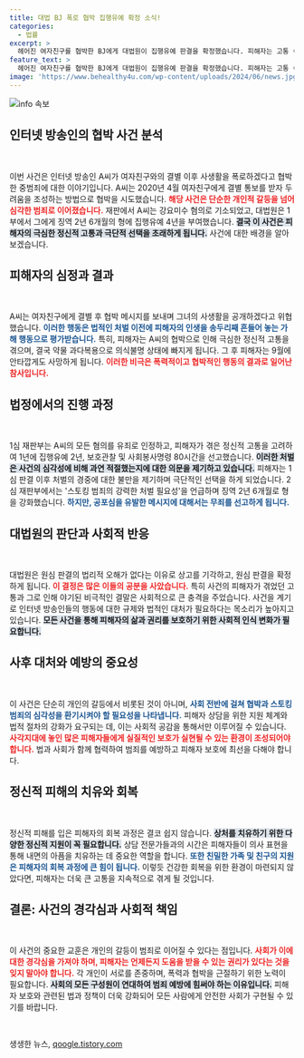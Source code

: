 ```yaml
---
title: 대법 BJ 폭로 협박 집행유예 확정 소식!
categories:
  - 법률
excerpt: >
  헤어진 여자친구를 협박한 BJ에게 대법원이 집행유예 판결을 확정했습니다. 피해자는 고통 속에서 비극적인 결말을 맞이했으며, 이는 스토킹 범죄의 심각성을 다시 한번 일깨웁니다. 클릭하여 사건의 전말을 파헤쳐보세요!
feature_text: >
  헤어진 여자친구를 협박한 BJ에게 대법원이 집행유예 판결을 확정했습니다. 피해자는 고통 속에서 비극적인 결말을 맞이했으며, 이는 스토킹 범죄의 심각성을 다시 한번 일깨웁니다. 클릭하여 사건의 전말을 파헤쳐보세요!
image: 'https://www.behealthy4u.com/wp-content/uploads/2024/06/news.jpg'
---
```


<p><img src="https://www.behealthy4u.com/wp-content/uploads/2024/06/news.jpg" alt="info 속보" /></p>

<h2 data-ke-size="size26">인터넷 방송인의 협박 사건 분석</h2>

<p data-ke-size="size16">&nbsp;</p>

<p>이번 사건은 인터넷 방송인 A씨가 여자친구와의 결별 이후 사생활을 폭로하겠다고 협박한 중범죄에 대한 이야기입니다. A씨는 2020년 4월 여자친구에게 결별 통보를 받자 두려움을 조성하는 방법으로 협박을 시도했습니다. <b><span style="color: #ee2323;">해당 사건은 단순한 개인적 갈등을 넘어 심각한 범죄로 이어졌습니다.</span></b> 재판에서 A씨는 강요미수 혐의로 기소되었고, 대법원은 1부에서 그에게 징역 2년 6개월의 형에 집행유예 4년을 부여했습니다. <b><span style="background-color: #21538527;">결국 이 사건은 피해자의 극심한 정신적 고통과 극단적 선택을 초래하게 됩니다.</span></b> 사건에 대한 배경을 알아보겠습니다.</p>

<h2 data-ke-size="size26">피해자의 심정과 결과</h2>

<p data-ke-size="size16">&nbsp;</p>

<p>A씨는 여자친구에게 결별 후 협박 메시지를 보내며 그녀의 사생활을 공개하겠다고 위협했습니다. <b><span style="color: #1a5490;">이러한 행동은 법적인 처벌 이전에 피해자의 인생을 송두리째 흔들어 놓는 가해 행동으로 평가받습니다.</span></b> 특히, 피해자는 A씨의 협박으로 인해 극심한 정신적 고통을 겪으며, 결국 약물 과다복용으로 의식불명 상태에 빠지게 됩니다. 그 후 피해자는 9월에 안타깝게도 사망하게 됩니다. <b><span style="color: #ee2323;">이러한 비극은 폭력적이고 협박적인 행동의 결과로 일어난 참사입니다.</span></b></p>

<h2 data-ke-size="size26">법정에서의 진행 과정</h2>

<p data-ke-size="size16">&nbsp;</p>

<p>1심 재판부는 A씨의 모든 혐의를 유죄로 인정하고, 피해자가 겪은 정신적 고통을 고려하여 1년에 집행유예 2년, 보호관찰 및 사회봉사명령 80시간을 선고했습니다. <b><span style="background-color: #21538527;">이러한 처벌은 사건의 심각성에 비해 과연 적절했는지에 대한 의문을 제기하고 있습니다.</span></b> 피해자는 1심 판결 이후 처벌의 경중에 대한 불만을 제기하며 극단적인 선택을 하게 되었습니다. 2심 재판부에서는 '스토킹 범죄의 강력한 처벌 필요성'을 언급하며 징역 2년 6개월로 형을 강화했습니다. <b><span style="color: #1a5490;">하지만, 공포심을 유발한 메시지에 대해서는 무죄를 선고하게 됩니다.</span></b></p>

<h2 data-ke-size="size26">대법원의 판단과 사회적 반응</h2>

<p data-ke-size="size16">&nbsp;</p>

<p>대법원은 원심 판결의 법리적 오해가 없다는 이유로 상고를 기각하고, 원심 판결을 확정하게 됩니다. <b><span style="color: #ee2323;">이 결정은 많은 이들의 공분을 사았습니다.</span></b> 특히 사건의 피해자가 겪었던 고통과 그로 인해 야기된 비극적인 결말은 사회적으로 큰 충격을 주었습니다. 사건을 계기로 인터넷 방송인들의 행동에 대한 규제와 법적인 대처가 필요하다는 목소리가 높아지고 있습니다. <b><span style="background-color: #21538527;">모든 사건을 통해 피해자의 삶과 권리를 보호하기 위한 사회적 인식 변화가 필요합니다.</span></b></p>

<h2 data-ke-size="size26">사후 대처와 예방의 중요성</h2>

<p data-ke-size="size16">&nbsp;</p>

<p>이 사건은 단순히 개인의 갈등에서 비롯된 것이 아니며, <b><span style="color: #1a5490;">사회 전반에 걸쳐 협박과 스토킹 범죄의 심각성을 환기시켜야 할 필요성을 나타냅니다.</span></b> 피해자 상담을 위한 지원 체계와 법적 절차의 강화가 요구되는 데, 이는 사회적 공감을 통해서만 이루어질 수 있습니다. <b><span style="color: #ee2323;">사각지대에 놓인 많은 피해자들에게 실질적인 보호가 실현될 수 있는 환경이 조성되어야 합니다.</span></b> 법과 사회가 함께 협력하여 범죄를 예방하고 피해자 보호에 최선을 다해야 합니다.</p>

<h2 data-ke-size="size26">정신적 피해의 치유와 회복</h2>

<p data-ke-size="size16">&nbsp;</p>

<p>정신적 피해를 입은 피해자의 회복 과정은 결코 쉽지 않습니다. <b><span style="background-color: #21538527;">상처를 치유하기 위한 다양한 정신적 지원이 꼭 필요합니다.</span></b> 상담 전문가들과의 시간은 피해자들이 의사 표현을 통해 내면의 아픔을 치유하는 데 중요한 역할을 합니다. <b><span style="color: #1a5490;">또한 친밀한 가족 및 친구의 지원은 피해자의 회복 과정에 큰 힘이 됩니다.</span></b> 이렇듯 건강한 회복을 위한 환경이 마련되지 않았다면, 피해자는 더욱 큰 고통을 지속적으로 겪게 될 것입니다. </p>

<h2 data-ke-size="size26">결론: 사건의 경각심과 사회적 책임</h2>

<p data-ke-size="size16">&nbsp;</p>

<p>이 사건의 중요한 교훈은 개인의 갈등이 범죄로 이어질 수 있다는 점입니다. <b><span style="color: #ee2323;">사회가 이에 대한 경각심을 가져야 하며, 피해자는 언제든지 도움을 받을 수 있는 권리가 있다는 것을 잊지 말아야 합니다.</span></b> 각 개인이 서로를 존중하며, 폭력과 협박을 근절하기 위한 노력이 필요합니다. <b><span style="background-color: #21538527;">사회의 모든 구성원이 연대하여 범죄 예방에 힘써야 하는 이유입니다.</span></b> 피해자 보호와 관련된 법과 정책이 더욱 강화되어 모든 사람에게 안전한 사회가 구현될 수 있기를 바랍니다.</p>

<p data-ke-size="size16">&nbsp;</p>
생생한 뉴스, <a href="https://qoogle.tistory.com" rel="dofollow">qoogle.tistory.com</a>


